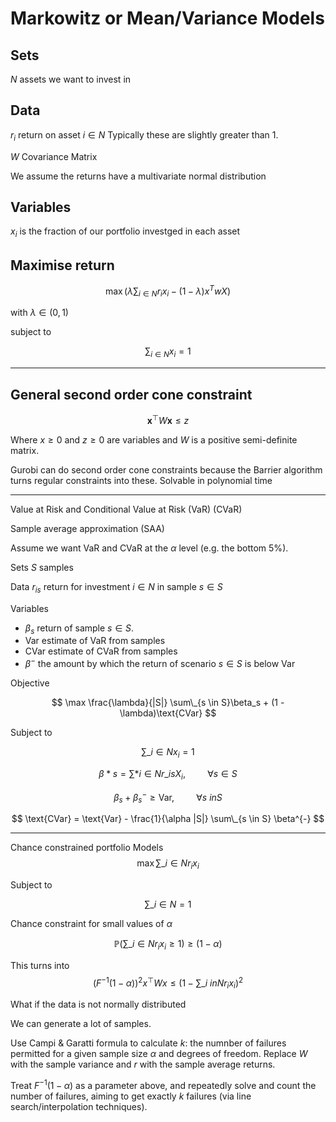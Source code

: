 # Markowitz or Mean/Variance Models

## Sets

$N$ assets we want to invest in

## Data

$r_i$ return on asset $i \in N$
Typically these are slightly greater than 1.

$W$ Covariance Matrix

We assume the returns have a multivariate normal distribution

## Variables

$x_i$ is the fraction of our portfolio investged in each asset

## Maximise return

$$
\max (\lambda \sum_{i\in N} r_i x_i - (1-\lambda) x^T w X)
$$

with
$\lambda \in (0,1)$

subject to

$$\sum_{i\in N} x_i = 1$$

---

## General second order cone constraint

$$\boldsymbol{x}^\top W \boldsymbol{x} \le z$$

Where $x\ge 0$ and $z \ge 0$ are variables and $W$ is a positive semi-definite matrix.

Gurobi can do second order cone constraints because the Barrier algorithm turns regular constraints into these.
Solvable in polynomial time

---

Value at Risk and Conditional Value at Risk
(VaR) (CVaR)

Sample average approximation (SAA)

Assume we want VaR and CVaR at the $\alpha$ level (e.g. the bottom $5\%$).

Sets
$S$ samples

Data
$r_{is}$ return for investment $i \in N$ in sample $s \in S$

Variables

-   $\beta_s$ return of sample $s \in S$.
-   $\text{Var}$ estimate of VaR from samples
-   $\text{CVar}$ estimate of CVaR from samples
-   $\beta^{-}$ the amount by which the return of scenario $s \in S$ is below $\text{Var}$

Objective

$$ \max \frac{\lambda}{|S|} \sum\_{s \in S}\beta_s + (1 - \lambda)\text{CVar} $$

Subject to

$$ \sum\_{i\in N} x_i = 1 $$

$$ \beta*s = \sum*{ i \in N } r\_{is} X_i, \hspace{1cm} \forall s \in S $$

$$ \beta_s + \beta_s^{-} \ge \text{Var}, \hspace{1cm} \forall s \ in S $$

$$ \text{CVar} = \text{Var} - \frac{1}{\alpha |S|} \sum\_{s \in S} \beta^{-} $$

---

Chance constrained portfolio Models
$$ \max \sum\_{i \in N} r_i x_i $$

Subject to

$$ \sum\_{i \in N} = 1 $$

Chance constraint for small values of $\alpha$

$$ \mathbb{P}\left(\sum\_{i \in N} r_i x_i \ge 1\right) \ge (1 - \alpha) $$

This turns into
$$ \left(F^{-1} \left(1 - \alpha \right)\right)^2 x^\top W x \le \left(1 - \sum\_{i \ in N} r_i x_i \right)^2 $$

What if the data is not normally distributed

We can generate a lot of samples.

Use Campi & Garatti formula to calculate $k$: the numnber of failures permitted for a given sample size $\alpha$ and degrees of freedom. Replace $W$ with the sample variance and $r$ with the sample average returns.

Treat $F^{-1}(1-\alpha)$ as a parameter above, and repeatedly solve and count the number of failures, aiming to get exactly $k$ failures (via line search/interpolation techniques).
